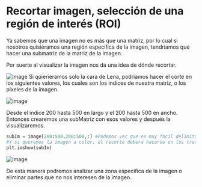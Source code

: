 # Recortar imagen, selección de una región de interés (ROI)


Ya sabemos que una imagen no es más que una matriz, por lo cual si nosotros quisiéramos una región específica de la imagen, tendríamos que hacer una submatriz de la matriz de la imagen.

Por suerte al visualizar la imagen nos da una idea de dónde recortar.

![image](https://user-images.githubusercontent.com/98423341/156266751-d5bed116-4e6e-4787-a635-c0f5070b95bb.png) Si quierieramos solo la cara de Lena, podriamos hacer el corte en los siguientes valores, los cuales son los indices de nuestra matriz, o los pixeles de la imagen.

![image](https://user-images.githubusercontent.com/98423341/156267350-bbe65bbc-f6d6-45f1-8e4b-101840d5fec5.png) 

Desde el indice 200 hasta 500 en largo y el 200 hasta 500 en ancho.
Entonces crearemos una subMatriz con esos valores y después la visualizaremos. 

```python
subIm = image[200:500,200:500,:] #Podemos ver que es muy facil delimitar nuestra región de interes.
#Y si queremos la imagen a color, el recorte debera hacerse en los tres planos  
plt.imshow(subIm)
```
![image](https://user-images.githubusercontent.com/98423341/156267749-53bb7301-3d88-4bda-88d9-f133aab78ed6.png)

De esta manera podremos analizar una zona especifica de la imagen o eliminar partes que no nos interesen de la imagen.

